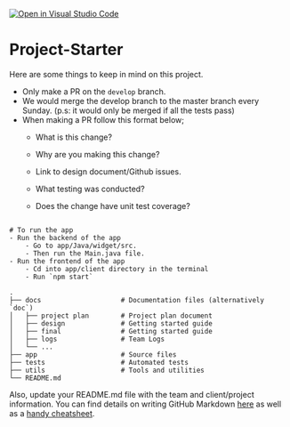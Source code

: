 [![Open in Visual Studio Code](https://classroom.github.com/assets/open-in-vscode-718a45dd9cf7e7f842a935f5ebbe5719a5e09af4491e668f4dbf3b35d5cca122.svg)](https://classroom.github.com/online_ide?assignment_repo_id=11992536&assignment_repo_type=AssignmentRepo)

# Project-Starter

Here are some things to keep in mind on this project.

- Only make a PR on the `develop` branch.
- We would merge the develop branch to the master branch every Sunday. (p.s: it would only be merged if all the tests pass)
- When making a PR follow this format below;
  - What is this change?

  - Why are you making this change?

  - Link to design document/Github issues.

  - What testing was conducted?

  - Does the change have unit test coverage?

```

# To run the app
- Run the backend of the app
    - Go to app/Java/widget/src.
    - Then run the Main.java file.
- Run the frontend of the app
    - Cd into app/client directory in the terminal
    - Run `npm start`

.
├── docs                    # Documentation files (alternatively `doc`)
│   ├── project plan        # Project plan document
│   ├── design              # Getting started guide
│   ├── final               # Getting started guide
│   ├── logs                # Team Logs
│   └── ...
├── app                     # Source files
├── tests                   # Automated tests
├── utils                   # Tools and utilities
└── README.md
```

Also, update your README.md file with the team and client/project information. You can find details on writing GitHub Markdown [here](https://docs.github.com/en/get-started/writing-on-github/getting-started-with-writing-and-formatting-on-github/basic-writing-and-formatting-syntax) as well as a [handy cheatsheet](https://enterprise.github.com/downloads/en/markdown-cheatsheet.pdf).
